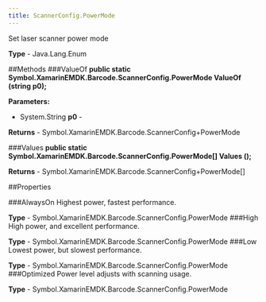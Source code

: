 ```yaml
---
title: ScannerConfig.PowerMode
---
```

Set laser scanner power mode

**Type** - Java.Lang.Enum

##Methods
###ValueOf
**public static Symbol.XamarinEMDK.Barcode.ScannerConfig.PowerMode ValueOf (string p0);**


        

**Parameters:** 

* System.String **p0** - 
        

**Returns** - Symbol.XamarinEMDK.Barcode.ScannerConfig+PowerMode

###Values
**public static Symbol.XamarinEMDK.Barcode.ScannerConfig.PowerMode[] Values ();**


        


**Returns** - Symbol.XamarinEMDK.Barcode.ScannerConfig+PowerMode[]

##Properties

###AlwaysOn
Highest power, fastest performance.

**Type** - Symbol.XamarinEMDK.Barcode.ScannerConfig.PowerMode
###High
High power, and excellent performance.

**Type** - Symbol.XamarinEMDK.Barcode.ScannerConfig.PowerMode
###Low
Lowest power, but slowest performance.

**Type** - Symbol.XamarinEMDK.Barcode.ScannerConfig.PowerMode
###Optimized
Power level adjusts with scanning usage.

**Type** - Symbol.XamarinEMDK.Barcode.ScannerConfig.PowerMode


